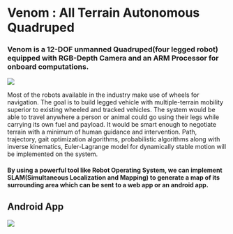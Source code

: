 # Venom : All Terrain Autonomous Quadruped

 ### Venom is  a 12-DOF unmanned Quadruped(four legged robot) equipped with RGB-Depth Camera and an ARM Processor for onboard computations.
  <image src="https://i.imgur.com/ZmYRAiz.jpg" />
  
  Most of the robots available in the industry make use of wheels for navigation. The goal is to build legged vehicle with multiple-terrain mobility  superior to existing wheeled and tracked vehicles. The system would be able to travel anywhere a person or animal  could  go using their legs while carrying its own fuel and payload. It would be smart enough to negotiate terrain with a minimum of human guidance and intervention. Path, trajectory, gait optimization algorithms, probabilistic algorithms along with inverse kinematics, Euler-Lagrange model for dynamically stable motion will be implemented on the system. 

####  By using a powerful tool like Robot Operating System, we can implement SLAM(Simultaneous Localization and Mapping) to generate a map of its surrounding area which can be sent to a web app or an android app. 

## Android App

<image src="https://i.imgur.com/CgPKo8q.jpg" />

